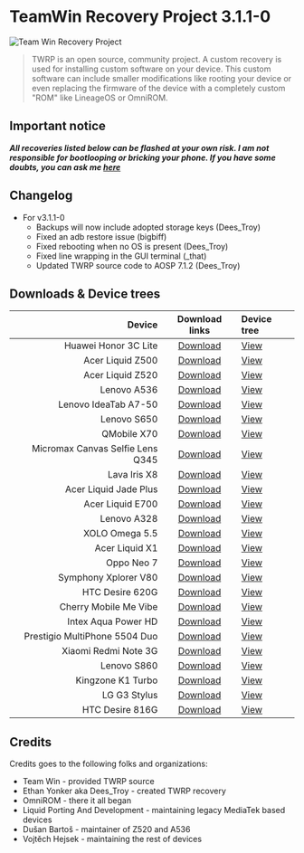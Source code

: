 # TeamWin Recovery Project 3.1.1-0

![Team Win Recovery Project](https://image.ibb.co/fxafOQ/Team_Win_Recovery_Project.png)

> TWRP is an open source, community project. A custom recovery is used for installing custom software on your device.
> This custom software can include smaller modifications like rooting your device or even replacing
> the firmware of the device with a completely custom "ROM" like LineageOS or OmniROM.

## Important notice

**_All recoveries listed below can be flashed at your own risk. I am not responsible for bootlooping or bricking
your phone. If you have some doubts, you can ask me [here](https://www.facebook.com/liquidporting/)_**

## Changelog
* For v3.1.1-0
  * Backups will now include adopted storage keys (Dees_Troy)
  * Fixed an adb restore issue (bigbiff)
  * Fixed rebooting when no OS is present (Dees_Troy)
  * Fixed line wrapping in the GUI terminal (_that)
  * Updated TWRP source code to AOSP 7.1.2 (Dees_Troy)

## Downloads & Device trees

Device               | Download links       | Device tree
--------------------:|:--------------------:|:--------------------
Huawei Honor 3C Lite | [Download](https://mega.nz/#F!0k9EXBgT!DwHE0iwZ5DFq1hK9UEvmuw) | [View](https://github.com/hejsekvojtech/android_device_huawei_holly)
Acer Liquid Z500 | [Download](https://mega.nz/#F!oxcnlJLY!2pLNSjSWn-47k4CmEAi4Nw) | [View](https://github.com/hejsekvojtech/android_device_acer_Z500)
Acer Liquid Z520 | [Download](https://mega.nz/#F!hokUwa7B!6KCsHULzt7l3JPwozR5aSw) | [View](https://github.com/hejsekvojtech/android_device_acer_Z520)
Lenovo A536 | [Download](https://mega.nz/#F!JkUiDISB!cqlXC1xA1GyHkLC4iTbtLg) | [View](https://github.com/hejsekvojtech/android_device_lenovo_A536)
Lenovo IdeaTab A7-50 | [Download](https://mega.nz/#F!01M1zZjJ!tcVV0MJiEBMHwSNMgg5xlA) | [View](https://github.com/hejsekvojtech/android_device_lenovo_A3500)
Lenovo S650 | [Download](https://mega.nz/#F!Yk8kBT6Q!dWQGawHDevKmsWetZpVGWg) | [View](https://github.com/hejsekvojtech/android_device_lenovo_S650_ROW)
QMobile X70 | [Download](https://mega.nz/#F!p4MhwBaC!Dh4GeocMSBx1K8fYEjcWMA) | [View](https://github.com/hejsekvojtech/android_device_qmobile_J220)
Micromax Canvas Selfie Lens Q345 | [Download](https://mega.nz/#F!0hN3gASa!hCjn1PogSSrWZwF1b_jNLQ) | [View](https://github.com/hejsekvojtech/android_device_micromax_Q345)
Lava Iris X8 | [Download](https://mega.nz/#F!lhMACRwL!NSMqv6ekCXDs7_MxBuZNiw) | [View](https://github.com/hejsekvojtech/android_device_lava_irisX8)
Acer Liquid Jade Plus | [Download](https://mega.nz/#F!poNAFLBa!x7vka3wXw_pmLPfaBmJgeg) | [View](https://github.com/hejsekvojtech/android_device_acer_S55)
Acer Liquid E700 | [Download](https://mega.nz/#F!IpV1QQpD!SGon5d-XIGRLbILTY7DlDg) | [View](https://github.com/hejsekvojtech/android_device_acer_E39)
Lenovo A328 | [Download](https://mega.nz/#F!ht8AiTCT!sdkcifuwcntk2D44oLLoDQ) | [View](https://github.com/hejsekvojtech/android_device_lenovo_A328)
XOLO Omega 5.5 | [Download](https://mega.nz/#F!skdjiQrQ!W8rBP-tPFFMrEx7SuTG1SA) | [View](https://github.com/hejsekvojtech/android_device_xolo_omega_5_5)
Acer Liquid X1 | [Download](https://mega.nz/#F!01dWDABJ!eLuOKsAWasvEkt9YmSTEQg) | [View](https://github.com/hejsekvojtech/android_device_acer_S53)
Oppo Neo 7 | [Download](https://mega.nz/#F!cw9iSYya!-WRyb-ksbc5GHKzn_y6HnQ) | [View](https://github.com/hejsekvojtech/android_device_oppo_A33w)
Symphony Xplorer V80 | [Download](https://mega.nz/#F!0stQmKib!MxjJwp1j-AdiLuQVlXWymA) | [View](https://github.com/hejsekvojtech/android_device_symphony_V80)
HTC Desire 620G | [Download](https://mega.nz/#F!1111ALJK!T5dICHsIgqzEheF8xHH3Pw) | [View](https://github.com/hejsekvojtech/android_device_htc_htc_a31mg_dug)
Cherry Mobile Me Vibe | [Download](https://mega.nz/#F!Q8FmBRbK!D6y8TCIiK6hneCo-KJOb7w) | [View](https://github.com/hejsekvojtech/android_device_cherry_X170)
Intex Aqua Power HD | [Download](https://mega.nz/#F!5gNxiaRS!uNRPINR1IoSBmuSZyDDbhg) | [View](https://github.com/hejsekvojtech/android_device_intex_Aqua_Power_HD)
Prestigio MultiPhone 5504 Duo | [Download](https://mega.nz/#F!o51TzDTS!vQQHiIHeMZIwdQR5LCQK2g) | [View](https://github.com/hejsekvojtech/android_device_prestigio_PSP5504DUO)
Xiaomi Redmi Note 3G | [Download](https://mega.nz/#F!ZlclnRja!KnKIXNyMWjwk8l49-EZObw) | [View](https://github.com/hejsekvojtech/android_device_xiaomi_lcsh92_wet_jb9)
Lenovo S860 | [Download](https://mega.nz/#F!l1cCiK7a!ceCZ82LQKNJ3Uq-RrWehgQ) | [View](https://github.com/hejsekvojtech/android_device_lenovo_S860)
Kingzone K1 Turbo | [Download](https://mega.nz/#F!AhcCmBBR!3nS15jsd9RyqBO2zJ9Bxxw) | [View](https://github.com/hejsekvojtech/android_device_kingzone_K1_turbo)
LG G3 Stylus | [Download](https://mega.nz/#F!k5UXGTzR!m-Oum0ZWX20ocUbSbi-1sA) | [View](https://github.com/hejsekvojtech/android_device_lge_b2lss)
HTC Desire 816G | [Download](https://mega.nz/#F!Q5kXQDTB!KmpR_z7whGaUgG6mZOdewA) | [View](https://github.com/hejsekvojtech/android_device_htc_htc_a5mgp_dug)

## Credits
Credits goes to the following folks and organizations:
* Team Win - provided TWRP source
* Ethan Yonker aka Dees_Troy - created TWRP recovery
* OmniROM - there it all began
* Liquid Porting And Development - maintaining legacy MediaTek based devices
* Dušan Bartoš - maintainer of Z520 and A536
* Vojtěch Hejsek - maintaining the rest of devices
